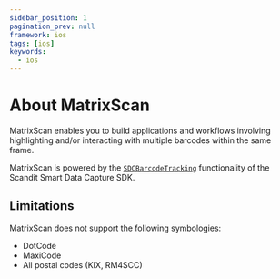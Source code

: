 ```yaml
---
sidebar_position: 1
pagination_prev: null
framework: ios
tags: [ios]
keywords:
  - ios
---
```


# About MatrixScan

MatrixScan enables you to build applications and workflows involving highlighting and/or interacting with multiple barcodes within the same frame.

MatrixScan is powered by the [`SDCBarcodeTracking`](https://docs.scandit.com/data-capture-sdk/ios/barcode-capture/api/barcode-tracking.html#class-scandit.datacapture.barcode.tracking.BarcodeTracking) functionality of the Scandit Smart Data Capture SDK.

## Limitations

MatrixScan does not support the following symbologies:

* DotCode
* MaxiCode
* All postal codes (KIX, RM4SCC)
